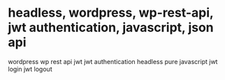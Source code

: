 # headless, wordpress, wp-rest-api, jwt authentication, javascript, json api
  wordpress
  wp rest api
  jwt
  jwt authentication
  headless
  pure javascript 
  jwt login
  jwt logout
